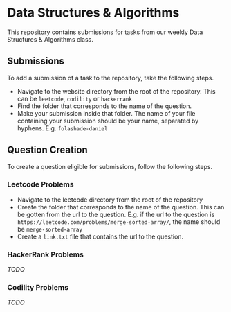 # Data Structures & Algorithms
This repository contains submissions for tasks from our weekly Data Structures &amp; Algorithms class.

## Submissions

To add a submission of a task to the repository, take the following steps.

- Navigate to the website directory from the root of the repository. This can be `leetcode`, `codility` or `hackerrank`
- Find the folder that corresponds to the name of the question.
- Make your submission inside that folder. The name of your file containing your submission should be your name, separated by hyphens. E.g. `folashade-daniel`

## Question Creation

To create a question eligible for submissions, follow the following steps.

### Leetcode Problems

- Navigate to the leetcode directory from the root of the repository
- Create the folder that corresponds to the name of the question. This can be gotten from the url to the question. E.g. if the url to the question is `https://leetcode.com/problems/merge-sorted-array/`, the name should be `merge-sorted-array`
- Create a `link.txt` file that contains the url to the question.

### HackerRank Problems

*TODO*

### Codility Problems

*TODO*